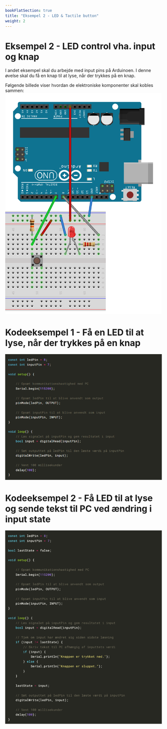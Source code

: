 ```yaml
---
bookFlatSection: true
title: "Eksempel 2 - LED & Tactile button"
weight: 2
---
```

# Eksempel 2 - LED control vha. input og knap
I andet eksempel skal du arbejde med input pins på Arduinoen. I denne øvelse skal du få en knap til at lyse, når der trykkes på en knap.

Følgende billede viser hvordan de elektroniske komponenter skal kobles sammen:
![El-diagram for eksempel 2](/static/example2.png)

# Kodeeksempel 1 - Få en LED til at lyse, når der trykkes på en knap
![Kodeeksempel 1](/static/e2c1.png)

<!--
```cpp
const int ledPin = 8;
const int inputPin = 7;

void setup() {

    // Opsæt kommunikationshastighed med PC
    Serial.begin(115200);

    // Opsæt ledPin til at blive anvendt som output
    pinMode(ledPin, OUTPUT);

    // Opsæt inputPin til at blive anvendt som input
    pinMode(inputPin, INPUT);
}

void loop() {
    // Læs signalet på inputPin og gem resultatet i input
    bool input = digitalRead(inputPin);

    // Sæt outputtet på ledPin til den læste værdi på inputPin
    digitalWrite(ledPin, input);

    // Vent 100 millisekunder
    delay(100); 
}
```
-->

# Kodeeksempel 2 - Få LED til at lyse og sende tekst til PC ved ændring i input state
![Kodeeksempel 2](/static/e2c2.png)

<!--
```cpp
const int ledPin = 8;
const int inputPin = 7;

bool lastState = false;

void setup() {

    // Opsæt kommunikationshastighed med PC
    Serial.begin(115200);

    // Opsæt ledPin til at blive anvendt som output
    pinMode(ledPin, OUTPUT);

    // Opsæt inputPin til at blive anvendt som input
    pinMode(inputPin, INPUT);
}

void loop() {
    // Læs signalet på inputPin og gem resultatet i input
    bool input = digitalRead(inputPin);

    // Tjek om input har ændret sig siden sidste læsning
    if (input != lastState) {
        // Skriv tekst til PC afhængig af inputtets værdi
        if (input) {
            Serial.println("Knappen er trykket ned.");
        } else {
            Serial.println("Knappen er sluppet.");
        }
    }

    lastState = input;

    // Sæt outputtet på ledPin til den læste værdi på inputPin
    digitalWrite(ledPin, input);

    // Vent 100 millisekunder
    delay(100); 
}
```
-->